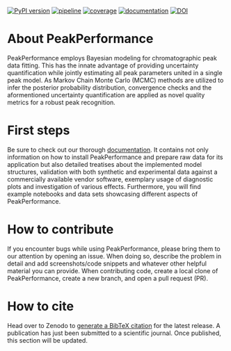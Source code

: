 [![PyPI version](https://img.shields.io/pypi/v/peak-performance)](https://pypi.org/project/peak-performance/)
[![pipeline](https://github.com/jubiotech/peak-performance/workflows/pipeline/badge.svg)](https://github.com/JuBiotech/peak-performance/actions)
[![coverage](https://codecov.io/gh/jubiotech/peak-performance/branch/main/graph/badge.svg)](https://app.codecov.io/gh/JuBiotech/peak-performance)
[![documentation](https://readthedocs.org/projects/peak-performance/badge/?version=latest)](https://peak-performance.readthedocs.io/en/latest)
[![DOI](https://zenodo.org/badge/713469041.svg)](https://zenodo.org/doi/10.5281/zenodo.10255543)

# About PeakPerformance
PeakPerformance employs Bayesian modeling for chromatographic peak data fitting.
This has the innate advantage of providing uncertainty quantification while jointly estimating all peak parameters united in a single peak model.
As Markov Chain Monte Carlo (MCMC) methods are utilized to infer the posterior probability distribution, convergence checks and the aformentioned uncertainty quantification are applied as novel quality metrics for a robust peak recognition.

# First steps
Be sure to check out our thorough [documentation](https://peak-performance.readthedocs.io/en/latest). It contains not only information on how to install PeakPerformance and prepare raw data for its application but also detailed treatises about the implemented model structures, validation with both synthetic and experimental data against a commercially available vendor software, exemplary usage of diagnostic plots and investigation of various effects.
Furthermore, you will find example notebooks and data sets showcasing different aspects of PeakPerformance.

# How to contribute
If you encounter bugs while using PeakPerformance, please bring them to our attention by opening an issue. When doing so, describe the problem in detail and add screenshots/code snippets and whatever other helpful material you can provide.
When contributing code, create a local clone of PeakPerformance, create a new branch, and open a pull request (PR).

# How to cite
Head over to Zenodo to [generate a BibTeX citation](https://doi.org/10.5281/zenodo.10255543) for the latest release.
A publication has just been submitted to a scientific journal. Once published, this section will be updated.
